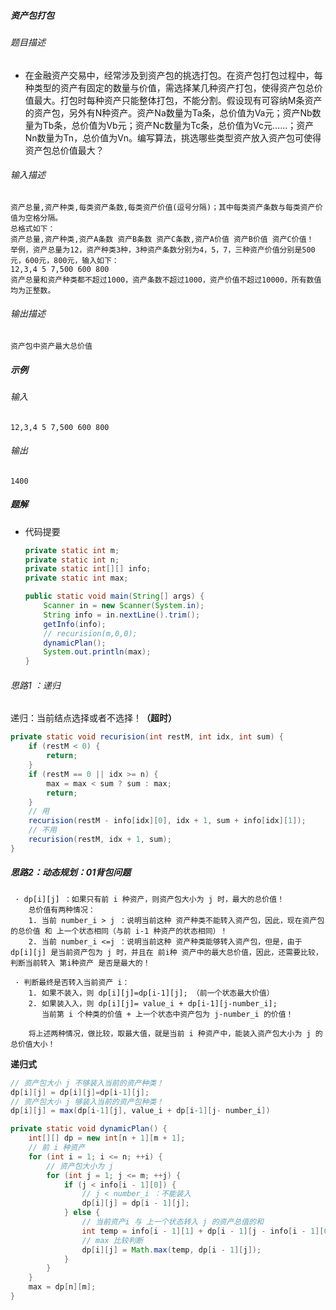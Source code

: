 ##### 资产包打包

###### 题目描述

+ 在金融资产交易中，经常涉及到资产包的挑选打包。在资产包打包过程中，每种类型的资产有固定的数量与价值，需选择某几种资产打包，使得资产包总价值最大。打包时每种资产只能整体打包，不能分割。假设现有可容纳M条资产的资产包，另外有N种资产。资产Na数量为Ta条，总价值为Va元；资产Nb数量为Tb条，总价值为Vb元；资产Nc数量为Tc条，总价值为Vc元......；资产Nn数量为Tn，总价值为Vn。编写算法，挑选哪些类型资产放入资产包可使得资产包总价值最大？

###### 输入描述

```
资产总量,资产种类,每类资产条数,每类资产价值(逗号分隔)；其中每类资产条数与每类资产价值为空格分隔。
总格式如下：
资产总量,资产种类,资产A条数 资产B条数 资产C条数,资产A价值 资产B价值 资产C价值！
举例，资产总量为12，资产种类3种，3种资产条数分别为4，5，7，三种资产价值分别是500元，600元，800元，输入如下：
12,3,4 5 7,500 600 800
资产总量和资产种类都不超过1000，资产条数不超过1000，资产价值不超过10000，所有数值均为正整数。
```

###### 输出描述

```
资产包中资产最大总价值
```

##### 示例

###### 输入

```
12,3,4 5 7,500 600 800
```

###### 输出

```
1400
```

##### 题解

+ 代码提要

  ```java
  private static int m;
  private static int n;
  private static int[][] info;
  private static int max;
  
  public static void main(String[] args) {
      Scanner in = new Scanner(System.in);
      String info = in.nextLine().trim();
      getInfo(info);
      // recurision(m,0,0);
      dynamicPlan();
      System.out.println(max);
  }
  ```

  

###### 思路1 ：递归

递归：当前结点选择或者不选择！**（超时）**

```java
private static void recurision(int restM, int idx, int sum) {
    if (restM < 0) {
        return;
    }
    if (restM == 0 || idx >= n) {
        max = max < sum ? sum : max;
        return;
    }
    // 用
    recurision(restM - info[idx][0], idx + 1, sum + info[idx][1]);
    // 不用
    recurision(restM, idx + 1, sum);
}
```

##### 思路2：动态规划：01背包问题

```
 · dp[i][j] ：如果只有前 i 种资产，则资产包大小为 j 时，最大的总价值！
 	总价值有两种情况：
 	1. 当前 number_i > j ：说明当前这种 资产种类不能转入资产包，因此，现在资产包的总价值 和 上一个状态相同（与前 i-1 种资产的状态相同）！
 	2. 当前 number_i <=j ：说明当前这种 资产种类能够转入资产包，但是，由于 dp[i][j] 是当前资产包为 j 时，并且在 前i种 资产中的最大总价值，因此，还需要比较，判断当前转入 第i种资产 是否是最大的！
 	
 · 判断最终是否转入当前资产 i：
 	1. 如果不装入，则 dp[i][j]=dp[i-1][j]; （前一个状态最大价值）
 	2. 如果装入入，则 dp[i][j]= value_i + dp[i-1][j-number_i];
 	   当前第 i 个种类的价值 + 上一个状态中资产包为 j-number_i 的价值！
 	   
 	将上述两种情况，做比较，取最大值，就是当前 i 种资产中，能装入资产包大小为 j 的总价值大小！
```

**递归式**

```java
// 资产包大小 j 不够装入当前的资产种类！
dp[i][j] = dp[i][j]=dp[i-1][j]; 
// 资产包大小 j 够装入当前的资产包种类！
dp[i][j] = max(dp[i-1][j], value_i + dp[i-1][j- number_i])
```

```java
private static void dynamicPlan() {
    int[][] dp = new int[n + 1][m + 1];
    // 前 i 种资产
    for (int i = 1; i <= n; ++i) {
        // 资产包大小为 j
        for (int j = 1; j <= m; ++j) {
            if (j < info[i - 1][0]) {
                // j < number_i ：不能装入
                dp[i][j] = dp[i - 1][j];
            } else {
                // 当前资产i 与 上一个状态转入 j 的资产总值的和
                int temp = info[i - 1][1] + dp[i - 1][j - info[i - 1][0]];
                // max 比较判断
                dp[i][j] = Math.max(temp, dp[i - 1][j]);
            }
        }
    }
    max = dp[n][m];
}
```
